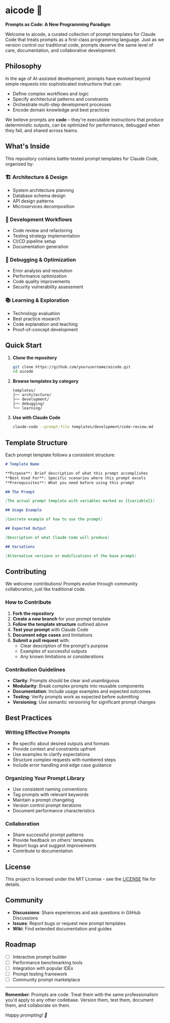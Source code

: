 # aicode 🤖

**Prompts as Code: A New Programming Paradigm**

Welcome to aicode, a curated collection of prompt templates for Claude Code that treats prompts as a first-class programming language. Just as we version control our traditional code, prompts deserve the same level of care, documentation, and collaborative development.

## Philosophy

In the age of AI-assisted development, prompts have evolved beyond simple requests into sophisticated instructions that can:
- Define complex workflows and logic
- Specify architectural patterns and constraints
- Orchestrate multi-step development processes
- Encode domain knowledge and best practices

We believe prompts are **code** – they're executable instructions that produce deterministic outputs, can be optimized for performance, debugged when they fail, and shared across teams.

## What's Inside

This repository contains battle-tested prompt templates for Claude Code, organized by:

### 🏗️ Architecture & Design
- System architecture planning
- Database schema design
- API design patterns
- Microservices decomposition

### 🔧 Development Workflows
- Code review and refactoring
- Testing strategy implementation
- CI/CD pipeline setup
- Documentation generation

### 🐛 Debugging & Optimization
- Error analysis and resolution
- Performance optimization
- Code quality improvements
- Security vulnerability assessment

### 📚 Learning & Exploration
- Technology evaluation
- Best practice research
- Code explanation and teaching
- Proof-of-concept development

## Quick Start

1. **Clone the repository**
   ```bash
   git clone https://github.com/yourusername/aicode.git
   cd aicode
   ```

2. **Browse templates by category**
   ```
   templates/
   ├── architecture/
   ├── development/
   ├── debugging/
   └── learning/
   ```

3. **Use with Claude Code**
   ```bash
   claude-code --prompt-file templates/development/code-review.md
   ```

## Template Structure

Each prompt template follows a consistent structure:

```markdown
# Template Name

**Purpose**: Brief description of what this prompt accomplishes
**Best Used For**: Specific scenarios where this prompt excels
**Prerequisites**: What you need before using this prompt

## The Prompt

[The actual prompt template with variables marked as {{variable}}]

## Usage Example

[Concrete example of how to use the prompt]

## Expected Output

[Description of what Claude Code will produce]

## Variations

[Alternative versions or modifications of the base prompt]
```

## Contributing

We welcome contributions! Prompts evolve through community collaboration, just like traditional code.

### How to Contribute

1. **Fork the repository**
2. **Create a new branch** for your prompt template
3. **Follow the template structure** outlined above
4. **Test your prompt** with Claude Code
5. **Document edge cases** and limitations
6. **Submit a pull request** with:
   - Clear description of the prompt's purpose
   - Examples of successful outputs
   - Any known limitations or considerations

### Contribution Guidelines

- **Clarity**: Prompts should be clear and unambiguous
- **Modularity**: Break complex prompts into reusable components
- **Documentation**: Include usage examples and expected outcomes
- **Testing**: Verify prompts work as expected before submitting
- **Versioning**: Use semantic versioning for significant prompt changes

## Best Practices

### Writing Effective Prompts
- Be specific about desired outputs and formats
- Provide context and constraints upfront
- Use examples to clarify expectations
- Structure complex requests with numbered steps
- Include error handling and edge case guidance

### Organizing Your Prompt Library
- Use consistent naming conventions
- Tag prompts with relevant keywords
- Maintain a prompt changelog
- Version control prompt iterations
- Document performance characteristics

### Collaboration
- Share successful prompt patterns
- Provide feedback on others' templates
- Report bugs and suggest improvements
- Contribute to documentation

## License

This project is licensed under the MIT License - see the [LICENSE](LICENSE) file for details.

## Community

- **Discussions**: Share experiences and ask questions in GitHub Discussions
- **Issues**: Report bugs or request new prompt templates
- **Wiki**: Find extended documentation and guides

## Roadmap

- [ ] Interactive prompt builder
- [ ] Performance benchmarking tools
- [ ] Integration with popular IDEs
- [ ] Prompt testing framework
- [ ] Community prompt marketplace

---

**Remember**: Prompts are code. Treat them with the same professionalism you'd apply to any other codebase. Version them, test them, document them, and collaborate on them.

*Happy prompting! 🚀*
